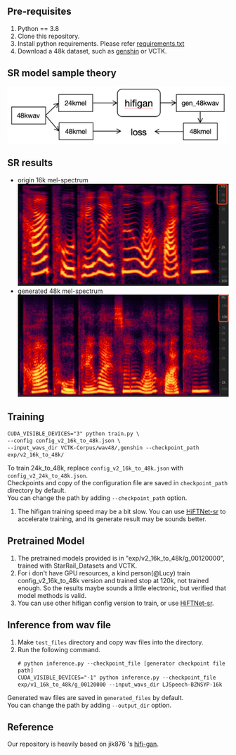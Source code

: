 ## Pre-requisites
1. Python == 3.8
2. Clone this repository.
3. Install python requirements. Please refer [requirements.txt](requirements.txt)
4. Download a 48k dataset, such as [genshin](https://github.com/AI-Hobbyist/Genshin_Datasets) or VCTK.
## SR model sample theory
![sr](images/sr.png)

## SR results
- origin 16k mel-spectrum
![BZNSYP-000001](images/BZNSYP-000001.png)
- generated 48k mel-spectrum
![BZNSYP-000001_generated](images/BZNSYP-000001_generated.png)


## Training
```
CUDA_VISIBLE_DEVICES="3" python train.py \
--config config_v2_16k_to_48k.json \
--input_wavs_dir VCTK-Corpus/wav48/,genshin --checkpoint_path exp/v2_16k_to_48k/
```
To train 24k_to_48k, replace `config_v2_16k_to_48k.json` with `config_v2_24k_to_48k.json`.<br>
Checkpoints and copy of the configuration file are saved in `checkpoint_path` directory by default.<br>
You can change the path by adding `--checkpoint_path` option.
1. The hifigan training speed may be a bit slow. You can use [HiFTNet-sr](https://github.com/liuhuang31/HiFTNet-sr) to accelerate training, and its generate result may be sounds better.


## Pretrained Model
1. The pretrained models provided is in "exp/v2_16k_to_48k/g_00120000", trained with StarRail_Datasets and VCTK.
2. For i don't have GPU resources, a kind person(@Lucy) train config_v2_16k_to_48k version and trained stop at 120k, not trained enough. So the results maybe sounds a little electronic, but verified that model methods is valid.
3. You can use other hifigan config version to train, or use [HiFTNet-sr](https://github.com/liuhuang31/HiFTNet-sr).


## Inference from wav file
1. Make `test_files` directory and copy wav files into the directory.
2. Run the following command.
    ```
    # python inference.py --checkpoint_file [generator checkpoint file path]
    CUDA_VISIBLE_DEVICES="-1" python inference.py --checkpoint_file exp/v1_16k_to_48k/g_00120000 --input_wavs_dir LJSpeech-BZNSYP-16k
    ```
Generated wav files are saved in `generated_files` by default.<br>
You can change the path by adding `--output_dir` option.


## Reference
Our repository is heavily based on jik876
's [hifi-gan](https://github.com/jik876/hifi-gan).
